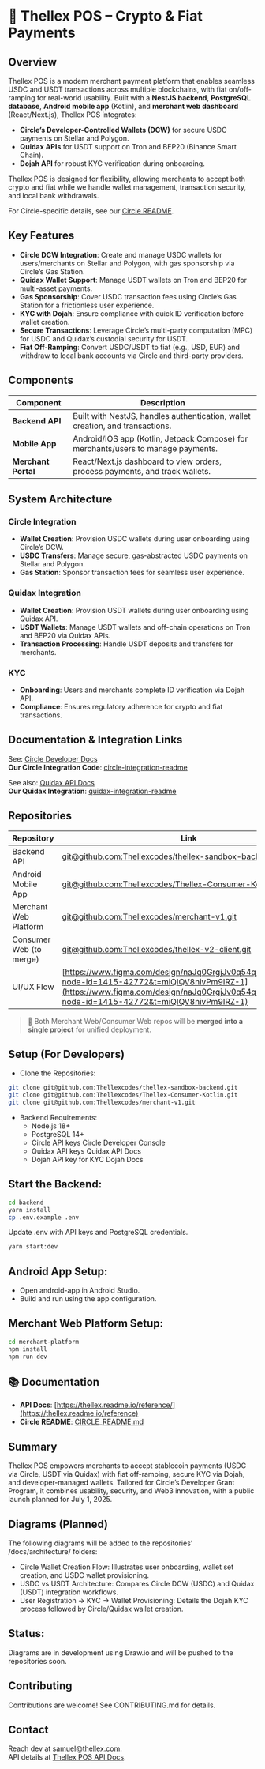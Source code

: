# 🧾 Thellex POS – Crypto & Fiat Payments

## Overview

Thellex POS is a modern merchant payment platform that enables seamless USDC and USDT transactions across multiple blockchains, with fiat on/off-ramping for real-world usability. Built with a **NestJS backend**, **PostgreSQL database**, **Android mobile app** (Kotlin), and **merchant web dashboard** (React/Next.js), Thellex POS integrates:

- **Circle’s Developer-Controlled Wallets (DCW)** for secure USDC payments on Stellar and Polygon.
- **Quidax APIs** for USDT support on Tron and BEP20 (Binance Smart Chain).
- **Dojah API** for robust KYC verification during onboarding.

Thellex POS is designed for flexibility, allowing merchants to accept both crypto and fiat while we handle wallet management, transaction security, and local bank withdrawals.

For Circle-specific details, see our [Circle README](CIRCLE_README.md).

## Key Features

- **Circle DCW Integration**: Create and manage USDC wallets for users/merchants on Stellar and Polygon, with gas sponsorship via Circle’s Gas Station.
- **Quidax Wallet Support**: Manage USDT wallets on Tron and BEP20 for multi-asset payments.
- **Gas Sponsorship**: Cover USDC transaction fees using Circle’s Gas Station for a frictionless user experience.
- **KYC with Dojah**: Ensure compliance with quick ID verification before wallet creation.
- **Secure Transactions**: Leverage Circle’s multi-party computation (MPC) for USDC and Quidax’s custodial security for USDT.
- **Fiat Off-Ramping**: Convert USDC/USDT to fiat (e.g., USD, EUR) and withdraw to local bank accounts via Circle and third-party providers.

## Components

| Component           | Description                                                                       |
| ------------------- | --------------------------------------------------------------------------------- |
| **Backend API**     | Built with NestJS, handles authentication, wallet creation, and transactions.     |
| **Mobile App**      | Android/IOS app (Kotlin, Jetpack Compose) for merchants/users to manage payments. |
| **Merchant Portal** | React/Next.js dashboard to view orders, process payments, and track wallets.      |

## System Architecture

### Circle Integration

- **Wallet Creation**: Provision USDC wallets during user onboarding using Circle’s DCW.
- **USDC Transfers**: Manage secure, gas-abstracted USDC payments on Stellar and Polygon.
- **Gas Station**: Sponsor transaction fees for seamless user experience.

### Quidax Integration

- **Wallet Creation**: Provision USDT wallets during user onboarding using Quidax API.
- **USDT Wallets**: Manage USDT wallets and off-chain operations on Tron and BEP20 via Quidax APIs.
- **Transaction Processing**: Handle USDT deposits and transfers for merchants.

### KYC

- **Onboarding**: Users and merchants complete ID verification via Dojah API.
- **Compliance**: Ensures regulatory adherence for crypto and fiat transactions.

## Documentation & Integration Links

See: [Circle Developer Docs](https://developers.circle.com)  
**Our Circle Integration Code**: [circle-integration-readme](CIRCLE_README.md)

See also: [Quidax API Docs](https://docs.quidax.io/docs/getting-started)  
**Our Quidax Integration**: [quidax-integration-readme](QUIDAX_README.md)

## Repositories

| Repository              | Link                                                                                                                                                                                                       |
| ----------------------- | ---------------------------------------------------------------------------------------------------------------------------------------------------------------------------------------------------------- |
| Backend API             | [git@github.com:Thellexcodes/thellex-sandbox-backend.git](https://github.com/Thellexcodes/thellex-sandbox-backend)                                                                                         |
| Android Mobile App      | [git@github.com:Thellexcodes/Thellex-Consumer-Kotlin.git](https://github.com/Thellexcodes/Thellex-Consumer-Kotlin)                                                                                         |
| Merchant Web Platform   | [git@github.com:Thellexcodes/merchant-v1.git](https://github.com/Thellexcodes/merchant-v1)                                                                                                                 |
| Consumer Web (to merge) | [git@github.com:Thellexcodes/thellex-v2-client.git](https://github.com/Thellexcodes/thellex-v2-client#)                                                                                                    |
| UI/UX Flow              | [https://www.figma.com/design/naJq0GrgjJv0q54qu9sqtL/Thellex?node-id=1415-42772&t=miQIQV8nivPm9lRZ-1](https://www.figma.com/design/naJq0GrgjJv0q54qu9sqtL/Thellex?node-id=1415-42772&t=miQIQV8nivPm9lRZ-1) |

> 🔁 Both Merchant Web/Consumer Web repos will be **merged into a single project** for unified deployment.

## Setup (For Developers)

- Clone the Repositories:

```bash
git clone git@github.com:Thellexcodes/thellex-sandbox-backend.git
git clone git@github.com:Thellexcodes/Thellex-Consumer-Kotlin.git
git clone git@github.com:Thellexcodes/merchant-v1.git
```

- Backend Requirements:
  - Node.js 18+
  - PostgreSQL 14+
  - Circle API keys Circle Developer Console
  - Quidax API keys Quidax API Docs
  - Dojah API key for KYC Dojah Docs

## Start the Backend:

```bash
cd backend
yarn install
cp .env.example .env
```

Update .env with API keys and PostgreSQL credentials.

```bash
yarn start:dev
```

## Android App Setup:

- Open android-app in Android Studio.
- Build and run using the app configuration.

## Merchant Web Platform Setup:

```bash
cd merchant-platform
npm install
npm run dev
```

## 📚 Documentation

- **API Docs**: [https://thellex.readme.io/reference/](https://thellex.readme.io/reference)
- **Circle README**: [CIRCLE_README.md](CIRCLE_README.md)

## Summary

Thellex POS empowers merchants to accept stablecoin payments (USDC via Circle, USDT via Quidax) with fiat off-ramping, secure KYC via Dojah, and developer-managed wallets. Tailored for Circle’s Developer Grant Program, it combines usability, security, and Web3 innovation, with a public launch planned for July 1, 2025.

## Diagrams (Planned)

The following diagrams will be added to the repositories’ /docs/architecture/ folders:

- Circle Wallet Creation Flow: Illustrates user onboarding, wallet set creation, and USDC wallet provisioning.
- USDC vs USDT Architecture: Compares Circle DCW (USDC) and Quidax (USDT) integration workflows.
- User Registration → KYC → Wallet Provisioning: Details the Dojah KYC process followed by Circle/Quidax wallet creation.

## Status:

Diagrams are in development using Draw.io and will be pushed to the repositories soon.

## Contributing

Contributions are welcome! See CONTRIBUTING.md for details.

## Contact

Reach dev at [samuel@thellex.com](mailto:samuel@thellex.com).  
API details at [Thellex POS API Docs](https://thellex.readme.io/reference).
